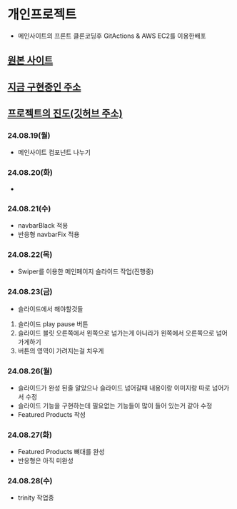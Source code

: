 # 개인프로젝트

- 메인사이트의 프론트 클론코딩후 GitActions & AWS EC2를 이용한배포

## [원본 사이트](https://www.masterdynamic.com/)

## [지금 구현중인 주소](http://ec2-13-211-167-18.ap-southeast-2.compute.amazonaws.com/)

## [프로젝트의 진도(깃허브 주소)](https://github.com/findem2/clone-coding)

### 24.08.19(월)

- 메인사이트 컴포넌트 나누기

### 24.08.20(화)

-

### 24.08.21(수)

- navbarBlack 적용
- 반응형 navbarFix 적용

### 24.08.22(목)

- Swiper를 이용한 메인페이지 슬라이드 작업(진행중)

### 24.08.23(금)

- 슬라이드에서 해야할것들

1. 슬라이드 play pause 버튼
2. 슬라이드 블릿 오른쪽에서 왼쪽으로 넘가는게 아니라가 왼쪽에서 오른쪽으로 넘어가게하기
3. 버튼의 영역이 가려지는걸 치우게

### 24.08.26(월)

- 슬라이드가 완성 된줄 알았으나 슬라이드 넘어갈때 내용이랑 이미지랑 따로 넘어가서 수정
- 슬라이드 기능을 구현하는데 필요없는 기능들이 많이 들어 있는거 같아 수정
- Featured Products 작성

### 24.08.27(화)

- Featured Products 뼈대를 완성
- 반응형은 아직 미완성

### 24.08.28(수)

- trinity 작업중
